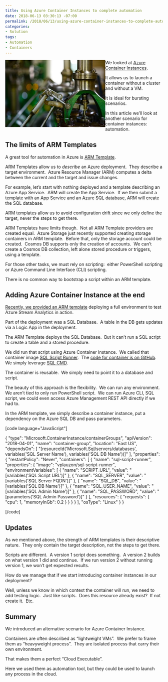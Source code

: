 ```yaml
---
title: Using Azure Container Instances to complete automation
date: 2018-06-13 03:30:13 -07:00
permalink: /2018/06/13/using-azure-container-instances-to-complete-automation/
categories:
- Solution
tags:
- Automation
- Containers
---
```

<a href="/assets/posts/2018/2/using-azure-container-instances-to-complete-automation/blur-close-up-engineering-633850.jpg"><img style="border:0 currentcolor;float:left;display:inline;background-image:none;" title="blur-close-up-engineering-633850" src="/assets/posts/2018/2/using-azure-container-instances-to-complete-automation/blur-close-up-engineering-633850_thumb.jpg" alt="blur-close-up-engineering-633850" width="320" height="214" align="left" border="0" /></a>We looked at <a href="https://vincentlauzon.com/2018/04/26/azure-container-instance-getting-started/">Azure Container Instances</a>.

It allows us to launch a container without a cluster and without a VM.

It is ideal for bursting scenarios.

In this article we’ll look at another scenario for container instances:  automation.
<h2>The limits of ARM Templates</h2>
A great tool for automation in Azure is <a href="https://docs.microsoft.com/en-us/azure/azure-resource-manager/resource-group-authoring-templates">ARM Template</a>.

ARM Templates allow us to <em>describe</em> an Azure deployment.  They describe a target environment.  Azure Resource Manager (ARM) computes a delta between the current and the target and issue changes.

For example, let’s start with nothing deployed and a template describing an Azure App Service.  ARM will create the App Service.  If we then submit a template with an App Service and an Azure SQL database, ARM will create the SQL database.

ARM templates allow us to avoid configuration drift since we only define the target, never the steps to get there.

ARM Templates have limits though.  Not all ARM Template providers are created equal.  Azure Storage just recently supported creating storage containers in ARM template.  Before that, only the storage account could be created.  Cosmos DB supports only the creation of accounts.  We can’t create a Cosmos DB collection, left alone stored procedure or triggers, using a template.

For those other tasks, we must rely on scripting:  either PowerShell scripting or Azure Command Line Interface (CLI) scripting.

There is no common way to bootstrap a script within an ARM template.
<h2>Adding Azure Container Instance at the end</h2>
<a href="https://vincentlauzon.com/2018/05/31/implementing-automating-azure-stream-analytics-pipeline/">Recently, we provided an ARM template</a> deploying a full environment to test Azure Stream Analytics in action.

Part of the deployment was a SQL Database.  A table in the DB gets updates via a Logic App in the deployment.

The ARM Template deploys the SQL Database.  But it can’t run a SQL script to create a table and a stored procedure.

We did run that script using Azure Container Instance.  We called that container image <a href="https://hub.docker.com/r/vplauzon/sql-script-runner/">SQL Script Runner</a>.  The <a href="https://github.com/vplauzon/streaming/tree/master/SummaryStreaming/sql-docker">code for container is on GitHub</a>.  We simply leverage <a href="https://docs.microsoft.com/en-us/sql/tools/sqlcmd-utility">SQL CMD</a>.

The container is reusable.  We simply need to point it to a database and script.

The beauty of this approach is the flexibility.  We can run any environment.  We aren’t tied to only run PowerShell script.  We can run Azure CLI, SQL script, we could even access Azure Management REST API directly if we had to.

In the ARM template, we simply describe a container instance, put a dependency on the Azure SQL DB and pass parameters.

[code language="JavaScript"]

{
  &quot;type&quot;: &quot;Microsoft.ContainerInstance/containerGroups&quot;,
  &quot;apiVersion&quot;: &quot;2018-04-01&quot;,
  &quot;name&quot;: &quot;container-group&quot;,
  &quot;location&quot;: &quot;East US&quot;,
  &quot;dependsOn&quot;: [
    &quot;[resourceId('Microsoft.Sql/servers/databases', variables('SQL Server Name'), variables('SQL DB Name'))]&quot;
  ],
  &quot;properties&quot;: {
    &quot;restartPolicy&quot;: &quot;Never&quot;,
    &quot;containers&quot;: [
      {
        &quot;name&quot;: &quot;sql-script-runner&quot;,
        &quot;properties&quot;: {
          &quot;image&quot;: &quot;vplauzon/sql-script-runner&quot;,
          &quot;environmentVariables&quot;: [
            {
              &quot;name&quot;: &quot;SCRIPT_URL&quot;,
              &quot;value&quot;: &quot;[variables('SQL Script URL')]&quot;
            },
            {
              &quot;name&quot;: &quot;SQL_SERVER&quot;,
              &quot;value&quot;: &quot;[variables('SQL Server FQDN')]&quot;
            },
            {
              &quot;name&quot;: &quot;SQL_DB&quot;,
              &quot;value&quot;: &quot;[variables('SQL DB Name')]&quot;
            },
            {
              &quot;name&quot;: &quot;SQL_USER_NAME&quot;,
              &quot;value&quot;: &quot;[variables('SQL Admin Name')]&quot;
            },
            {
              &quot;name&quot;: &quot;SQL_PASSWORD&quot;,
              &quot;value&quot;: &quot;[parameters('SQL Admin Password')]&quot;
            }
          ],
          &quot;resources&quot;: {
            &quot;requests&quot;: {
              &quot;cpu&quot;: 1,
              &quot;memoryInGb&quot;: 0.2
            }
          }
        }
      }
    ],
    &quot;osType&quot;: &quot;Linux&quot;
  }
}


[/code]

<h2>Updates</h2>
As we mentioned above, the strength of ARM templates is their descriptive nature.  They only contain the target description, not the steps to get there.

Scripts are different.  A version 1 script does something.  A version 2 builds on what version 1 did and continue.  If we run version 2 without running version 1, we won’t get expected results.

How do we manage that if we start introducing container instances in our deployment?

Well, unless we know in which context the container will run, we need to add testing logic.  Just like scripts.  Does this resource already exist?  If not create it.  Etc.
<h2>Summary</h2>
We introduced an alternative scenario for Azure Container Instance.

Containers are often described as “lightweight VMs”.  We prefer to frame them as “heavyweight process”.  They are isolated process that carry their own environment.

That makes them a perfect “Cloud Executable”.

Here we used them as automation tool, but they could be used to launch any process in the cloud.